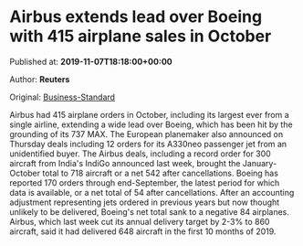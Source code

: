 
# Airbus extends lead over Boeing with 415 airplane sales in October

Published at: **2019-11-07T18:18:00+00:00**

Author: **Reuters**

Original: [Business-Standard](https://www.business-standard.com/article/companies/airbus-extends-lead-over-boeing-with-415-airplane-sales-in-october-119110701876_1.html)

Airbus had 415 airplane orders in October, including its largest ever from a single airline, extending a wide lead over Boeing, which has been hit by the grounding of its 737 MAX.
The European planemaker also announced on Thursday deals including 12 orders for its A330neo passenger jet from an unidentified buyer.
The Airbus deals, including a record order for 300 aircraft from India's IndiGo announced last week, brought the January-October total to 718 aircraft or a net 542 after cancellations.
Boeing has reported 170 orders through end-September, the latest period for which data is available, or a net total of 54 after cancellations.
After an accounting adjustment representing jets ordered in previous years but now thought unlikely to be delivered, Boeing's net total sank to a negative 84 airplanes.
Airbus, which last week cut its annual delivery target by 2-3% to 860 aircraft, said it had delivered 648 aircraft in the first 10 months of 2019.
